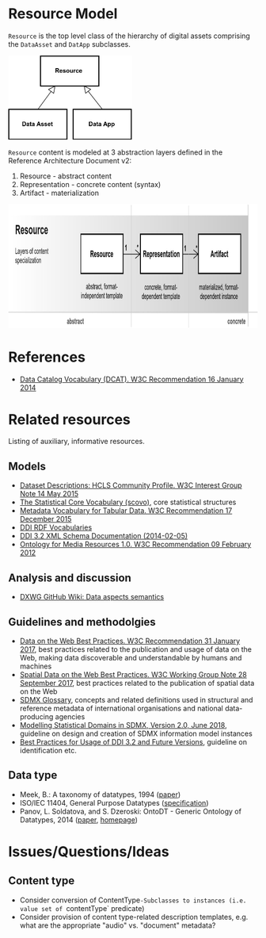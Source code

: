 # Resource Model

`Resource` is the top level class of the hierarchy of digital assets comprising the `DataAsset` and `DatApp` subclasses.

<!--- ![Resource taxonomy](figures/Resource_taxonomy.jpg) --->
<img src="figures/Resource_taxonomy.jpg" alt="Resource taxonomy" width="250px"></img>

`Resource` content is modeled at 3 abstraction layers defined in the Reference Architecture Document v2:

1. Resource - abstract content
2. Representation - concrete content (syntax)
3. Artifact - materialization

<!--- ![Resource model](figures/Resource.jpg) --->
<img src="figures/Resource.jpg" alt="Resource model" height="250px"></img>

# References
- [Data Catalog Vocabulary (DCAT). W3C Recommendation 16 January 2014](https://www.w3.org/TR/vocab-dcat/)

# Related resources

Listing of auxiliary, informative resources.

## Models
- [Dataset Descriptions: HCLS Community Profile. W3C Interest Group Note 14 May 2015](https://www.w3.org/TR/hcls-dataset/)
- [The Statistical Core Vocabulary (scovo)](http://sw.joanneum.at/scovo/schema.html), core statistical structures
- [Metadata Vocabulary for Tabular Data. W3C Recommendation 17 December 2015](https://www.w3.org/TR/tabular-metadata/)
- [DDI RDF Vocabularies](http://www.ddialliance.org/Specification/RDF)
- [DDI 3.2 XML Schema Documentation (2014-02-05)](https://www.ddialliance.org/Specification/DDI-Lifecycle/3.2/XMLSchema/FieldLevelDocumentation/)
- [Ontology for Media Resources 1.0. W3C Recommendation 09 February 2012](https://www.w3.org/TR/mediaont-10/)

## Analysis and discussion
- [DXWG GitHub Wiki: Data aspects semantics](https://github.com/w3c/dxwg/wiki/Data-aspects---semantics) 

## Guidelines and methodolgies
- [Data on the Web Best Practices. W3C Recommendation 31 January 2017](https://www.w3.org/TR/dwbp/), best practices related to the publication and usage of data on the Web, making data discoverable and understandable by humans and machines
- [Spatial Data on the Web Best Practices. W3C Working Group Note 28 September 2017](https://www.w3.org/TR/sdw-bp/), best practices related to the publication of spatial data on the Web
- [SDMX Glossary](https://sdmx.org/wp-content/uploads/SDMX_Glossary_Version_1_0_February_2016.docx), concepts and related definitions used in structural and reference metadata of international organisations and national data-producing agencies
- [Modelling Statistical Domains in SDMX, Version 2.0, June 2018](https://sdmx.org/wp-content/uploads/Modelling-statistical-domains-in-SDMX-v2-201806.docx), guideline on design and creation of SDMX information model instances
- [Best Practices for Usage of DDI 3.2 and Future Versions](https://www.ddialliance.org/system/files/DDI%203.2%20Best%20Practices_0.pdf), guideline on identification etc.

## Data type
- Meek, B.: A taxonomy of datatypes, 1994 ([paper](https://dl.acm.org/citation.cfm?id=185042&dl=ACM&coll=DL))
- ISO/IEC 11404, General Purpose Datatypes ([specification](http://standards.iso.org/ittf/PubliclyAvailableStandards/c039479_ISO_IEC_11404_2007%28E%29.zip))
- Panov, L. Soldatova, and S. Dzeroski: OntoDT - Generic Ontology of Datatypes, 2014 ([paper](https://www.sciencedirect.com/science/article/pii/S0020025515005800), [homepage](http://www.ontodm.com/doku.php?id=ontodt))

# Issues/Questions/Ideas

## Content type
- Consider conversion of ContentType`-Subclasses to instances (i.e. value set of `contentType` predicate)
- Consider provision of content type-related description templates, e.g. what are the appropriate "audio" vs. "document" metadata?



